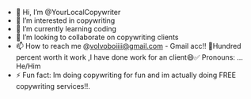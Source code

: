- 👋 Hi, I’m @YourLocalCopywriter
- 👀 I’m interested in copywriting
- 🌱 I’m currently learning coding
- 💞️ I’m looking to collaborate on copywriting clients
- 📫 How to reach me @volvoboiiii@gmail.com - Gmail acc!!  💯Hundred percent worth it work ,I have done work for an client😄✅  Pronouns: ... He/Him
- ⚡ Fun fact: Im doing copywriting for fun and im actually doing FREE copywriting services!!.   

<!---
YourLocalCopywriter/YourLocalCopywriter is a ✨ special ✨ repository because its `README.md` (this file) appears on your GitHub profile.
You can click the Preview link to take a look at your changes.
--->
